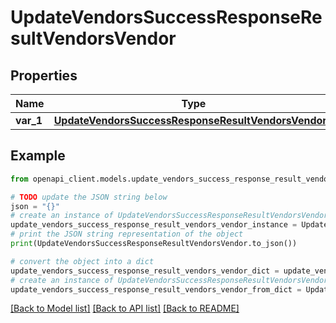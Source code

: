 # UpdateVendorsSuccessResponseResultVendorsVendor


## Properties

Name | Type | Description | Notes
------------ | ------------- | ------------- | -------------
**var_1** | [**UpdateVendorsSuccessResponseResultVendorsVendor1**](UpdateVendorsSuccessResponseResultVendorsVendor1.md) |  | [optional] 

## Example

```python
from openapi_client.models.update_vendors_success_response_result_vendors_vendor import UpdateVendorsSuccessResponseResultVendorsVendor

# TODO update the JSON string below
json = "{}"
# create an instance of UpdateVendorsSuccessResponseResultVendorsVendor from a JSON string
update_vendors_success_response_result_vendors_vendor_instance = UpdateVendorsSuccessResponseResultVendorsVendor.from_json(json)
# print the JSON string representation of the object
print(UpdateVendorsSuccessResponseResultVendorsVendor.to_json())

# convert the object into a dict
update_vendors_success_response_result_vendors_vendor_dict = update_vendors_success_response_result_vendors_vendor_instance.to_dict()
# create an instance of UpdateVendorsSuccessResponseResultVendorsVendor from a dict
update_vendors_success_response_result_vendors_vendor_from_dict = UpdateVendorsSuccessResponseResultVendorsVendor.from_dict(update_vendors_success_response_result_vendors_vendor_dict)
```
[[Back to Model list]](../README.md#documentation-for-models) [[Back to API list]](../README.md#documentation-for-api-endpoints) [[Back to README]](../README.md)


